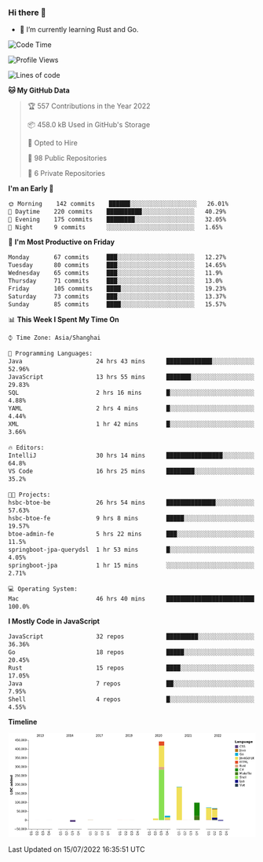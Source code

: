 ### Hi there 👋

- 🌱 I’m currently learning Rust and Go.

<!--START_SECTION:waka-->
![Code Time](http://img.shields.io/badge/Code%20Time-0%20secs-blue)

![Profile Views](http://img.shields.io/badge/Profile%20Views-0-blue)

![Lines of code](https://img.shields.io/badge/From%20Hello%20World%20I%27ve%20Written-895%20Thousand%20lines%20of%20code-blue)

**🐱 My GitHub Data** 

> 🏆 557 Contributions in the Year 2022
 > 
> 📦 458.0 kB Used in GitHub's Storage 
 > 
> 💼 Opted to Hire
 > 
> 📜 98 Public Repositories 
 > 
> 🔑 6 Private Repositories  
 > 
**I'm an Early 🐤** 

```text
🌞 Morning    142 commits    ██████░░░░░░░░░░░░░░░░░░░   26.01% 
🌆 Daytime    220 commits    ██████████░░░░░░░░░░░░░░░   40.29% 
🌃 Evening    175 commits    ████████░░░░░░░░░░░░░░░░░   32.05% 
🌙 Night      9 commits      ░░░░░░░░░░░░░░░░░░░░░░░░░   1.65%

```
📅 **I'm Most Productive on Friday** 

```text
Monday       67 commits     ███░░░░░░░░░░░░░░░░░░░░░░   12.27% 
Tuesday      80 commits     ███░░░░░░░░░░░░░░░░░░░░░░   14.65% 
Wednesday    65 commits     ███░░░░░░░░░░░░░░░░░░░░░░   11.9% 
Thursday     71 commits     ███░░░░░░░░░░░░░░░░░░░░░░   13.0% 
Friday       105 commits    ████░░░░░░░░░░░░░░░░░░░░░   19.23% 
Saturday     73 commits     ███░░░░░░░░░░░░░░░░░░░░░░   13.37% 
Sunday       85 commits     ████░░░░░░░░░░░░░░░░░░░░░   15.57%

```


📊 **This Week I Spent My Time On** 

```text
⌚︎ Time Zone: Asia/Shanghai

💬 Programming Languages: 
Java                     24 hrs 43 mins      █████████████░░░░░░░░░░░░   52.96% 
JavaScript               13 hrs 55 mins      ███████░░░░░░░░░░░░░░░░░░   29.83% 
SQL                      2 hrs 16 mins       █░░░░░░░░░░░░░░░░░░░░░░░░   4.88% 
YAML                     2 hrs 4 mins        █░░░░░░░░░░░░░░░░░░░░░░░░   4.44% 
XML                      1 hr 42 mins        █░░░░░░░░░░░░░░░░░░░░░░░░   3.66%

🔥 Editors: 
IntelliJ                 30 hrs 14 mins      ████████████████░░░░░░░░░   64.8% 
VS Code                  16 hrs 25 mins      ████████░░░░░░░░░░░░░░░░░   35.2%

🐱‍💻 Projects: 
hsbc-btoe-be             26 hrs 54 mins      ██████████████░░░░░░░░░░░   57.63% 
hsbc-btoe-fe             9 hrs 8 mins        █████░░░░░░░░░░░░░░░░░░░░   19.57% 
btoe-admin-fe            5 hrs 22 mins       ███░░░░░░░░░░░░░░░░░░░░░░   11.5% 
springboot-jpa-querydsl  1 hr 53 mins        █░░░░░░░░░░░░░░░░░░░░░░░░   4.05% 
springboot-jpa           1 hr 15 mins        ░░░░░░░░░░░░░░░░░░░░░░░░░   2.71%

💻 Operating System: 
Mac                      46 hrs 40 mins      █████████████████████████   100.0%

```

**I Mostly Code in JavaScript** 

```text
JavaScript               32 repos            █████████░░░░░░░░░░░░░░░░   36.36% 
Go                       18 repos            █████░░░░░░░░░░░░░░░░░░░░   20.45% 
Rust                     15 repos            ████░░░░░░░░░░░░░░░░░░░░░   17.05% 
Java                     7 repos             ██░░░░░░░░░░░░░░░░░░░░░░░   7.95% 
Shell                    4 repos             █░░░░░░░░░░░░░░░░░░░░░░░░   4.55%

```


**Timeline**

![Chart not found](https://raw.githubusercontent.com/elton/elton/main/charts/bar_graph.png) 


 Last Updated on 15/07/2022 16:35:51 UTC
<!--END_SECTION:waka-->

<!--
**elton/elton** is a ✨ _special_ ✨ repository because its `README.md` (this file) appears on your GitHub profile.

Here are some ideas to get you started:

- 🔭 I’m currently working on ...
- 🌱 I’m currently learning ...
- 👯 I’m looking to collaborate on ...
- 🤔 I’m looking for help with ...
- 💬 Ask me about ...
- 📫 How to reach me: ...
- 😄 Pronouns: ...
- ⚡ Fun fact: ...
-->
